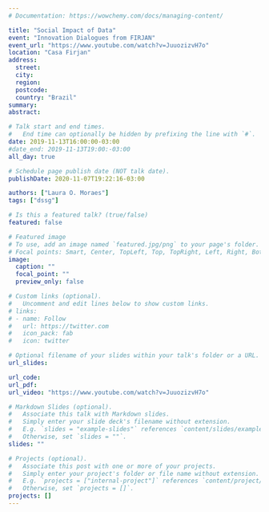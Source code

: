```yaml
---
# Documentation: https://wowchemy.com/docs/managing-content/

title: "Social Impact of Data"
event: "Innovation Dialogues from FIRJAN"
event_url: "https://www.youtube.com/watch?v=JuuozizvH7o"
location: "Casa Firjan"
address:
  street:
  city:
  region:
  postcode:
  country: "Brazil"
summary:
abstract:

# Talk start and end times.
#   End time can optionally be hidden by prefixing the line with `#`.
date: 2019-11-13T16:00:00-03:00
#date_end: 2019-11-13T19:00:-03:00
all_day: true

# Schedule page publish date (NOT talk date).
publishDate: 2020-11-07T19:22:16-03:00

authors: ["Laura O. Moraes"]
tags: ["dssg"]

# Is this a featured talk? (true/false)
featured: false

# Featured image
# To use, add an image named `featured.jpg/png` to your page's folder. 
# Focal points: Smart, Center, TopLeft, Top, TopRight, Left, Right, BottomLeft, Bottom, BottomRight.
image:
  caption: ""
  focal_point: ""
  preview_only: false

# Custom links (optional).
#   Uncomment and edit lines below to show custom links.
# links:
# - name: Follow
#   url: https://twitter.com
#   icon_pack: fab
#   icon: twitter

# Optional filename of your slides within your talk's folder or a URL.
url_slides:

url_code:
url_pdf:
url_video: "https://www.youtube.com/watch?v=JuuozizvH7o"

# Markdown Slides (optional).
#   Associate this talk with Markdown slides.
#   Simply enter your slide deck's filename without extension.
#   E.g. `slides = "example-slides"` references `content/slides/example-slides.md`.
#   Otherwise, set `slides = ""`.
slides: ""

# Projects (optional).
#   Associate this post with one or more of your projects.
#   Simply enter your project's folder or file name without extension.
#   E.g. `projects = ["internal-project"]` references `content/project/deep-learning/index.md`.
#   Otherwise, set `projects = []`.
projects: []
---
```

